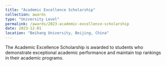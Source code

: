 ```yaml
---
title: "Academic Excellence Scholarship"
collection: awards
type: "University Level"
permalink: /awards/2023-academic-excellence-scholarship
date: 2023-12-01
location: "Beihang University, Beijing, China"
---
```


The Academic Excellence Scholarship is awarded to students who demonstrate exceptional academic performance and maintain top rankings in their academic programs.
